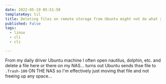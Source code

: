 ```yaml
---
date: 2022-05-19 05:51:50
templateKey: til
title: Deleting files on remote storage from Ubuntu might not do what you think
published: False
tags:
  - linux
  - cli
  - cli

---
```


From my daily driver Ubuntu machine I often open nautilus, dolphin, etc. and delete a file here or there on my NAS... turns out Ubuntu sends thse file to `.Trash-100` ON THE NAS so I'm effectively just moving that file and not freeing up any space...
